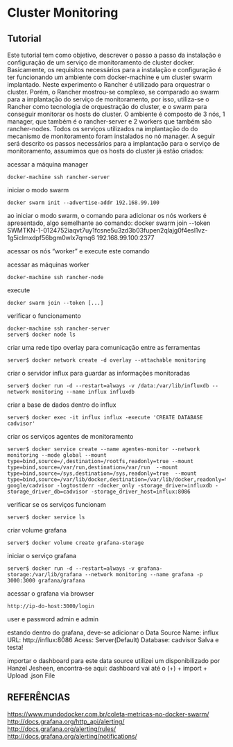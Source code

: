 # Cluster Monitoring
## Tutorial

Este tutorial tem como objetivo, descrever o passo a passo da instalação e configuração de um serviço de monitoramento de cluster docker. Basicamente, os requisitos necessários para a instalação e configuração é ter funcionando um ambiente com docker-machine e um cluster swarm implantado. 
Neste experimento o Rancher é utilizado para orquestrar o cluster. Porém, o Rancher mostrou-se complexo, se comparado ao swarm para a implantação do serviço de monitoramento, por isso, utiliza-se o Rancher como tecnologia de orquestração do cluster, e o swarm para conseguir monitorar os hosts do cluster. 
O ambiente é composto de 3 nós, 1 manager, que também é o rancher-server e 2 workers que também são rancher-nodes. Todos os serviços utilizados na implantação do do mecanismo de monitoramento foram instalados no nó manager. A seguir será descrito os passos necessários para a implantação para o serviço de monitoramento, assumimos que os hosts do cluster já estão criados:

acessar a máquina manager

    docker-machine ssh rancher-server

iniciar o modo swarm

    docker swarm init --advertise-addr 192.168.99.100

ao iniciar o modo swarm, o comando para adicionar os nós workers é apresentado, algo semelhante ao comando: 
docker swarm join --token SWMTKN-1-0124752iaqvt7uy1fcsne5u3zd3b03fupen2qlajg0f4esl1vz-1g5iclmxdpf56bgm0wlx7qmq6 192.168.99.100:2377

acessar os nós “worker” e execute este comando

acessar as máquinas worker

    docker-machine ssh rancher-node

execute

    docker swarm join --token [...]

verificar o funcionamento

    docker-machine ssh rancher-server
	server$ docker node ls

criar uma rede tipo overlay para comunicação entre as ferramentas

    server$ docker network create -d overlay --attachable monitoring

criar o servidor influx para guardar as informações monitoradas

    server$ docker run -d --restart=always -v /data:/var/lib/influxdb --network monitoring --name influx influxdb

criar a base de dados dentro do influx
    
    server$ docker exec -it influx influx -execute 'CREATE DATABASE cadvisor'

criar os serviços agentes de monitoramento

    server$ docker service create --name agentes-monitor --network monitoring --mode global --mount type=bind,source=/,destination=/rootfs,readonly=true --mount type=bind,source=/var/run,destination=/var/run  --mount type=bind,source=/sys,destination=/sys,readonly=true  --mount type=bind,source=/var/lib/docker,destination=/var/lib/docker,readonly=true google/cadvisor -logtostderr -docker_only -storage_driver=influxdb -storage_driver_db=cadvisor -storage_driver_host=influx:8086

verificar se os serviços funcionam

    server$ docker service ls

criar volume grafana

    server$ docker volume create grafana-storage

iniciar o serviço grafana

    server$ docker run -d --restart=always -v grafana-storage:/var/lib/grafana --network monitoring --name grafana -p 3000:3000 grafana/grafana

acessar o grafana via browser

    http://ip-do-host:3000/login

user e password
admin e admin

estando dentro do grafana, deve-se adicionar o Data Source
Name: influx
URL: http://influx:8086
Acess: Server(Default)
Database: cadvisor
Salva e testa!

importar o dashboard para este data source
utilizei um disponibilizado por Hanzel Jesheen, encontra-se aqui: dashboard
vai até o (+) + import + Upload .json File

## REFERÊNCIAS
https://www.mundodocker.com.br/coleta-metricas-no-docker-swarm/
http://docs.grafana.org/http_api/alerting/
http://docs.grafana.org/alerting/rules/
http://docs.grafana.org/alerting/notifications/